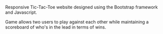 Responsive Tic-Tac-Toe website designed using the Bootstrap framework and Javascript.

Game allows two users to play against each other while maintaining a scoreboard of who's in the lead in terms of wins.
